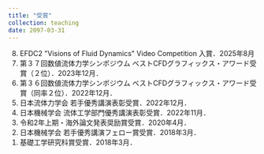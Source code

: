 ```yaml
---
title: "受賞"
collection: teaching
date: 2097-03-31
---
```


<ol reversed>
<li>
EFDC2 "Visions of Fluid Dynamics" Video Competition 入賞．2025年8月
</li>
<li>
第３７回数値流体力学シンポジウム ベストCFDグラフィックス・アワード受賞（２位）．2023年12月．
</li>
<li>
第３６回数値流体力学シンポジウム ベストCFDグラフィックス・アワード受賞（同率２位）．2022年12月．
</li>
<li>
日本流体力学会 若手優秀講演表彰受賞．2022年12月．
</li>
<li>
日本機械学会 流体工学部門優秀講演表彰受賞．2022年11月．
</li>
<li>
令和2年上期・海外論文発表奨励賞受賞．2020年4月．
</li>
<li>
日本機械学会 若手優秀講演フェロー賞受賞．2018年3月．
</li>
<li>
基礎工学研究科賞受賞．2018年3月．
</li>
</ol>
